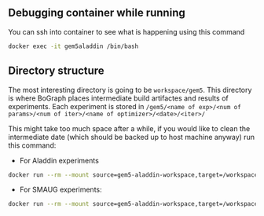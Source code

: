 ## Debugging container while running
You can ssh into container to see what is happening using this command
```bash
docker exec -it gem5aladdin /bin/bash
```

## Directory structure
The most interesting directory is going to be `workspace/gem5`.
This directory is where BoGraph places intermediate build artifactes and results of experiments.
Each experiment is stored in `/gem5/<name of exp>/<num of params>/<num of iter>/<name of optimizer>/<date>/<iter>/`

This might take too much space after a while, if you would like to clean the intermediate date (which should be backed up to host machine anyway) run this command:
* For Aladdin experiments
```bash
docker run --rm --mount source=gem5-aladdin-workspace,target=/workspace xyzsam/gem5-aladdin "rm -r gem5/"
```
* For SMAUG experiments:
```bash
docker run --rm --mount source=gem5-aladdin-workspace,target=/workspace xyzsam/smaug:latest "rm -r gem5/"
```
